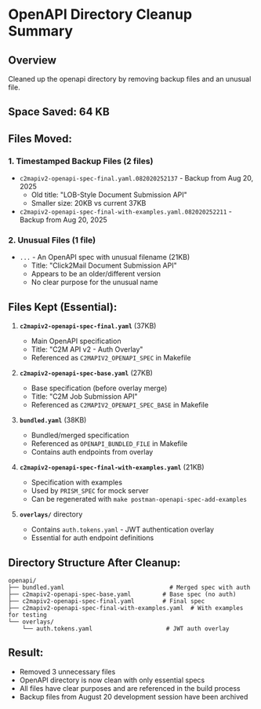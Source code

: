 # OpenAPI Directory Cleanup Summary

## Overview
Cleaned up the openapi directory by removing backup files and an unusual file.

## Space Saved: 64 KB

## Files Moved:

### 1. **Timestamped Backup Files** (2 files)
- `c2mapiv2-openapi-spec-final.yaml.082020252137` - Backup from Aug 20, 2025
  - Old title: "LOB-Style Document Submission API"
  - Smaller size: 20KB vs current 37KB
- `c2mapiv2-openapi-spec-final-with-examples.yaml.082020252211` - Backup from Aug 20, 2025

### 2. **Unusual Files** (1 file)
- `...` - An OpenAPI spec with unusual filename (21KB)
  - Title: "Click2Mail Document Submission API"
  - Appears to be an older/different version
  - No clear purpose for the unusual name

## Files Kept (Essential):

1. **`c2mapiv2-openapi-spec-final.yaml`** (37KB)
   - Main OpenAPI specification
   - Title: "C2M API v2 - Auth Overlay"
   - Referenced as `C2MAPIV2_OPENAPI_SPEC` in Makefile

2. **`c2mapiv2-openapi-spec-base.yaml`** (27KB)
   - Base specification (before overlay merge)
   - Title: "C2M Job Submission API"
   - Referenced as `C2MAPIV2_OPENAPI_SPEC_BASE` in Makefile

3. **`bundled.yaml`** (38KB)
   - Bundled/merged specification
   - Referenced as `OPENAPI_BUNDLED_FILE` in Makefile
   - Contains auth endpoints from overlay

4. **`c2mapiv2-openapi-spec-final-with-examples.yaml`** (21KB)
   - Specification with examples
   - Used by `PRISM_SPEC` for mock server
   - Can be regenerated with `make postman-openapi-spec-add-examples`

5. **`overlays/`** directory
   - Contains `auth.tokens.yaml` - JWT authentication overlay
   - Essential for auth endpoint definitions

## Directory Structure After Cleanup:
```
openapi/
├── bundled.yaml                              # Merged spec with auth
├── c2mapiv2-openapi-spec-base.yaml         # Base spec (no auth)
├── c2mapiv2-openapi-spec-final.yaml        # Final spec
├── c2mapiv2-openapi-spec-final-with-examples.yaml  # With examples for testing
└── overlays/
    └── auth.tokens.yaml                     # JWT auth overlay
```

## Result:
- Removed 3 unnecessary files
- OpenAPI directory is now clean with only essential specs
- All files have clear purposes and are referenced in the build process
- Backup files from August 20 development session have been archived
